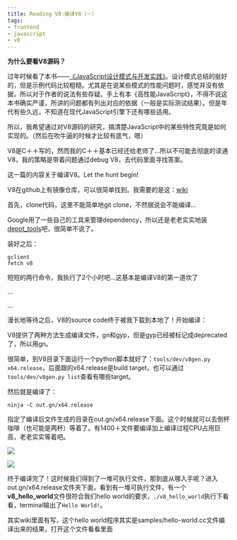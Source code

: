 ```yaml
---
title: Reading V8:编译V8（－）
tags:
- frontend
- javascript
- v8
---
```


**为什么要看V8源码？**

过年时候看了本书——[《JavaScript设计模式与开发实践》](https://book.douban.com/subject/26382780/)。设计模式总结的挺好的，但是示例代码比较粗糙。尤其是在说某些模式的性能问题时，感觉并没有依据，所以对于作者的说法有些存疑。手上有本《高性能JavaScript》，不得不说这本书确实严谨，所讲的问题都有列出对应的依据（一般是实际测试结果）。但是年代有些久远，不知道在现代JavaScript引擎下还有哪些适用。

所以，我希望通过对V8源码的研究，搞清楚JavaScript中的某些特性究竟是如何实现的。（然后在吹牛逼的时候才比较有底气，嗯）

V8是C＋＋写的，然而我的C＋＋基本已经还给老师了...所以不可能去彻底的读通V8，我的策略是带着问题通过debug V8，去代码里面寻找答案。

这一篇的内容关于编译V8。Let the hunt begin! 



V8在github上有镜像仓库，可以很简单找到。我需要的是这：[wiki](https://github.com/v8/v8/wiki)

首先，clone代码，这里不能简单地git clone，不然据说会不能编译...

Google用了一些自己的工具来管理dependency，所以还是老老实实地装[depot_tools](https://dev.chromium.org/developers/how-tos/install-depot-tools)吧，很简单不说了。

装好之后：

```shell
gclient
fetch v8
```

短短的两行命令，我执行了2个小时吧…这基本是编译V8的第一道坎了

...

...

漫长地等待之后，V8的source code终于被我下载到本地了！开始编译：

V8提供了两种方法生成编译文件，gn和gyp，但是gyp已经被标记成deprecated了，所以用gn。

很简单，到V8目录下面运行一个python脚本就好了：```tools/dev/v8gen.py x64.release```，后面跟的x64.release是build target，也可以通过```tools/dev/v8gen.py list```查看有哪些target。

然后就是编译了：

```shell
ninja -C out.gn/x64.release
```

指定了编译后文件生成的目录在out.gn/x64.release下面。这个时候就可以去倒杯咖啡（也可能是两杯）等着了。有1400＋文件要编译加上编译过程CPU占用巨高，老老实实等着吧。

![](/images/ninja_build.jpeg)



![](/images/ninja_build_cpu.jpeg)



终于编译完了！这时候我们得到了一堆可执行文件，那到底从哪入手呢？进入out.gn/x64.release文件夹下面，看到有一堆可执行文件，有一个**v8_hello_world**文件很符合我们hello world的要求，```./v8_hello_world```执行下看看，terminal输出了```Hello World!```。

其实wiki里面有写，这个hello world程序其实是samples/hello-world.cc文件编译出来的结果，打开这个文件看看里面